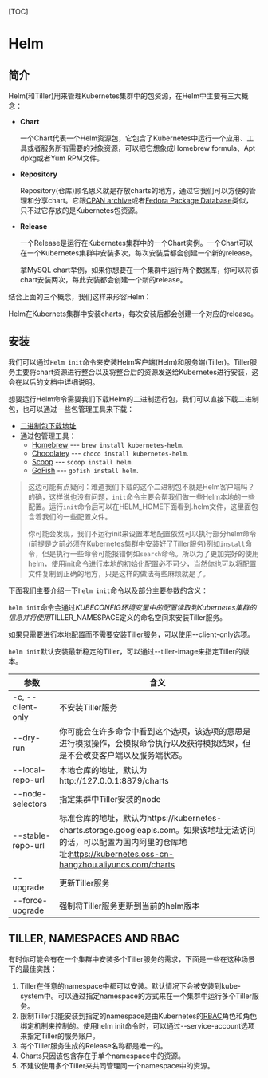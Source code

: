 [TOC]

# Helm



## 简介

Helm(和Tiller)用来管理Kubernetes集群中的包资源，在Helm中主要有三大概念：

- **Chart**

  一个Chart代表一个Helm资源包，它包含了Kubernetes中运行一个应用、工具或者服务所有需要的对象资源，可以把它想象成Homebrew formula、Apt dpkg或者Yum RPM文件。

- **Repository**

  Repository(仓库)顾名思义就是存放charts的地方，通过它我们可以方便的管理和分享chart。它跟[CPAN archive](https://www.cpan.org/)或者[Fedora Package Database](https://apps.fedoraproject.org/packages/s/pkgdb)类似，只不过它存放的是Kubernetes包资源。

- **Release**

  一个Release是运行在Kubernetes集群中的一个Chart实例。一个Chart可以在一个Kubernetes集群中安装多次，每次安装后都会创建一个新的release。

  拿MySQL chart举例，如果你想要在一个集群中运行两个数据库，你可以将该chart安装两次，每此安装都会创建一个新的release。

结合上面的三个概念，我们这样来形容Helm：

Helm在Kubernets集群中安装charts，每次安装后都会创建一个对应的release。



## 安装

我们可以通过`Helm init`命令来安装Helm客户端(Helm)和服务端(Tiller)。Tiller服务主要将chart资源进行整合以及将整合后的资源发送给Kubernetes进行安装，这会在以后的文档中详细说明。

想要运行Helm命令需要我们下载Helm的二进制运行包，我们可以直接下载二进制包，也可以通过一些包管理工具来下载：

- [二进制包下载地址](https://github.com/helm/helm/releases/tag/v2.13.0)
- 通过包管理工具：
  - [Homebrew](https://brew.sh/) --- `brew install kubernetes-helm`.
  - [Chocolatey](https://chocolatey.org/) --- `choco install kubernetes-helm`.
  - [Scoop](https://scoop.sh/) --- `scoop install helm`.
  - [GoFish](https://gofi.sh/) --- `gofish install helm`.

> 这边可能有点疑问：难道我们下载的这个二进制包不就是Helm客户端吗？的确，这样说也没有问题，`init`命令主要会帮我们做一些Helm本地的一些配置。运行`init`命令后可以在HELM_HOME下面看到.helm文件，这里面包含着我们的一些配置文件。
>
> 你可能会发现，我们不运行init来设置本地配置依然可以执行部分helm命令(前提是之前必须在Kubernetes集群中安装好了Tiller服务)例如`install`命令，但是执行一些命令可能报错例如`search`命令。所以为了更加完好的使用helm，使用init命令进行本地的初始化配置必不可少，当然你也可以将配置文件复制到正确的地方，只是这样的做法有些麻烦就是了。

下面我们主要介绍一下`helm init`命令以及部分主要参数的含义：

`helm init`命令会通过$KUBECONFIG环境变量中的配置读取到Kubernetes集群的信息并将使用$TILLER_NAMESPACE定义的命名空间来安装Tiller服务。

如果只需要进行本地配置而不需要安装Tiller服务，可以使用--client-only选项。

`helm init`默认安装最新稳定的Tiller，可以通过--tiller-image来指定Tiller的版本。

| 参数              | 含义                                                         |
| ----------------- | ------------------------------------------------------------ |
| -c, --client-only | 不安装Tiller服务                                             |
| --dry-run         | 你可能会在许多命令中看到这个选项，该选项的意思是进行模拟操作，会模拟命令执行以及获得模拟结果，但是不会改变客户端以及服务端状态。 |
| --local-repo-url  | 本地仓库的地址，默认为http://127.0.0.1:8879/charts           |
| --node-selectors  | 指定集群中Tiller安装的node                                   |
| --stable-repo-url | 标准仓库的地址，默认为https://kubernetes-charts.storage.googleapis.com。如果该地址无法访问的话，可以配置为国内阿里的仓库地址:https://kubernetes.oss-cn-hangzhou.aliyuncs.com/charts |
| --upgrade         | 更新Tiller服务                                               |
| --force-upgrade   | 强制将Tiller服务更新到当前的helm版本                         |



##  TILLER, NAMESPACES AND RBAC

有时你可能会有在一个集群中安装多个Tiller服务的需求，下面是一些在这种场景下的最佳实践：

1. Tiller在任意的namespace中都可以安装。默认情况下会被安装到kube-system中。可以通过指定namespace的方式来在一个集群中运行多个Tiller服务。
2. 限制Tiller只能安装到指定的namespace是由Kubernetes的[RBAC](https://kubernetes.io/docs/reference/access-authn-authz/rbac/)角色和角色绑定机制来控制的。使用helm init命令时，可以通过--service-account选项来指定Tiller的服务账户。
3. 每个Tiller服务生成的Release名称都是唯一的。
4. Charts只因该包含存在于单个namespace中的资源。
5. 不建议使用多个Tiller来共同管理同一个namespace中的资源。